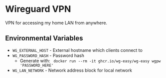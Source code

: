 # Wireguard VPN

VPN for accessing my home LAN from anywhere.

## Environmental Variables

* `WG_EXTERNAL_HOST` - External hostname which clients connect to
* `WG_PASSWORD_HASH` - Password hash
    * Generate with: ` docker run --rm -it ghcr.io/wg-easy/wg-easy wgpw 'PASSWORD_HERE'`
* `WG_LAN_NETWORK` - Network address block for local network
